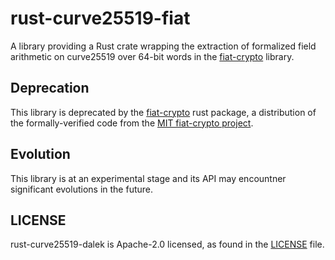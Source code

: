 
# rust-curve25519-fiat

A library providing a Rust crate wrapping the extraction of formalized field arithmetic on
curve25519 over 64-bit words in the [fiat-crypto](https://github.com/mit-plv/fiat-crypto) library.

## Deprecation

This library is deprecated by the
[fiat-crypto](https://crates.io/crates/fiat-crypto) rust package, a
distribution of the formally-verified code from the [MIT fiat-crypto project](https://github.com/mit-plv/fiat-crypto).

## Evolution

This library is at an experimental stage and its API may encountner significant evolutions in the future.

## LICENSE
rust-curve25519-dalek is Apache-2.0 licensed, as found in the [LICENSE](https://github.com/facebookexperimental/rust-curve25519-fiat/blob/master/LICENSE) file.